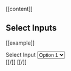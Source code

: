 [[content]]
## Select Inputs

[[example]]
<div class="field">
    <label>Select Input</label>
    <select name="" id="">
        <option value="">Option 1</option>
        <option value="">Option 2</option>
        <option value="">Option 3</option>
        <option value="">Option 4</option>
        <option value="">Option 5</option>
    </select>
</div>
[[/]]
[[/]]